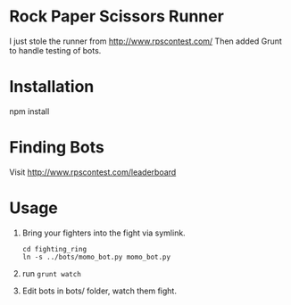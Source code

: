 Rock Paper Scissors Runner
=====================

I just stole the runner from http://www.rpscontest.com/
Then added Grunt to handle testing of bots.

# Installation

npm install

# Finding Bots

Visit http://www.rpscontest.com/leaderboard

# Usage

1. Bring your fighters into the fight via symlink.

   ```
   cd fighting_ring
   ln -s ../bots/momo_bot.py momo_bot.py
   ```

2. run ```grunt watch```

3. Edit bots in bots/ folder, watch them fight.
